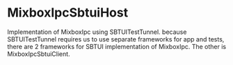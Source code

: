 #  MixboxIpcSbtuiHost

Implementation of MixboxIpc using SBTUITestTunnel. because SBTUITestTunnel requires us to use separate frameworks for app and tests, there are 2 frameworks for SBTUI implementation of MixboxIpc. The other is MixboxIpcSbtuiClient.